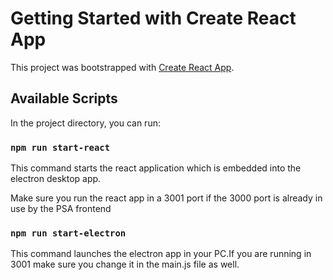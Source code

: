 # Getting Started with Create React App

This project was bootstrapped with [Create React App](https://github.com/facebook/create-react-app).

## Available Scripts

In the project directory, you can run:

### `npm run start-react`

This command starts the react application which is embedded into the electron desktop app.

Make sure you run the react app in a 3001 port if the 3000 port is already in use by the PSA frontend

### `npm run start-electron`

This command launches the electron app in your PC.If you are running in 3001 make sure you change it in the main.js file as well.
